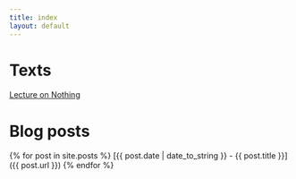 ```yaml
---
title: index
layout: default
---
```


# Texts

[Lecture on Nothing](txt/nothing.html)

# Blog posts

{% for post in site.posts %}
  [{{ post.date | date_to_string }} - {{ post.title }}]({{ post.url }})
{% endfor %}
